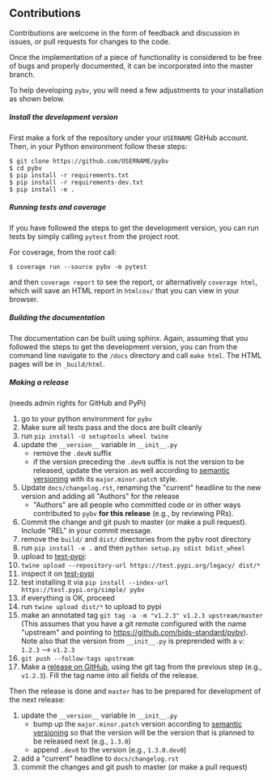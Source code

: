 Contributions
-------------

Contributions are welcome in the form of feedback and discussion in issues, or
pull requests for changes to the code.

Once the implementation of a piece of functionality is considered to be free of
bugs and properly documented, it can be incorporated into the master branch.

To help developing `pybv`, you will need a few adjustments to your
installation as shown below.

##### Install the development version

First make a fork of the repository under your `USERNAME` GitHub account. Then,
in your Python environment follow these steps:

    $ git clone https://github.com/USERNAME/pybv
    $ cd pybv
    $ pip install -r requirements.txt
    $ pip install -r requirements-dev.txt
    $ pip install -e .

##### Running tests and coverage

If you have followed the steps to get the development version, you can run
tests by simply calling `pytest` from the project root.

For coverage, from the root call:

    $ coverage run --source pybv -m pytest

and then `coverage report` to see the report, or alternatively `coverage html`,
which will save an HTML report in `htmlcov/` that you can view in your browser.

##### Building the documentation

The documentation can be built using sphinx. Again, assuming that you followed
the steps to get the development version, you can from the command line
navigate to the `/docs` directory and call `make html`. The HTML pages will
be in `_build/html`.

##### Making a release
(needs admin rights for GitHub and PyPi)

1. go to your python environment for `pybv`
1. Make sure all tests pass and the docs are built cleanly
1. run `pip install -U setuptools wheel twine`
1. update the `__version__` variable in `__init__.py`
    - remove the `.devN` suffix
    - if the version preceding the `.devN` suffix is not the version to be
      released, update the version as well according to
      [semantic versioning](https://semver.org/) with its `major.minor.patch`
      style.
1. Update `docs/changelog.rst`, renaming the "current" headline to the new
   version and adding all "Authors" for the release
    - "Authors" are all people who committed code or in other ways contributed
    to `pybv` **for this release** (e.g., by reviewing PRs).
1. Commit the change and git push to master (or make a pull request). Include
   "REL" in your commit message.
1. remove the `build/` and `dist/` directories from the pybv root directory
1. run `pip install -e .` and then `python setup.py sdist bdist_wheel`
1. upload to [test-pypi](https://test.pypi.org/):
  1. `twine upload --repository-url https://test.pypi.org/legacy/ dist/*`
  1. inspect it on [test-pypi](https://test.pypi.org/)
  1. test installing it via
     `pip install --index-url https://test.pypi.org/simple/ pybv`
  1. if everything is OK, proceed
1. run `twine upload dist/*` to upload to pypi
1. make an annotated tag `git tag -a -m "v1.2.3" v1.2.3 upstream/master` (This
   assumes that you have a git remote configured with the name "upstream" and
   pointing to https://github.com/bids-standard/pybv). Note also that the
   version from `__init__.py` is preprended with a `v`: `1.2.3` --> `v1.2.3`
1. `git push --follow-tags upstream`
1. Make a [release on GitHub](https://help.github.com/en/articles/creating-releases),
   using the git tag from the previous step (e.g., `v1.2.3`). Fill the tag name
   into all fields of the release.

Then the release is done and `master` has to be prepared for development of
the next release:

1. update the `__version__` variable in `__init__.py`
    - bump up the `major.minor.patch` version according to
      [semantic versioning](https://semver.org/) so that the version will be
      the version that is planned to be released next (e.g., `1.3.0`)
    - append `.dev0` to the version (e.g., `1.3.0.dev0`)
1. add a "current" headline to `docs/changelog.rst`
1. commit the changes and git push to master (or make a pull request)
